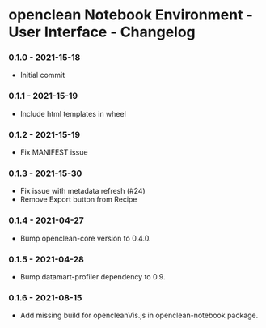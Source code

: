 # openclean Notebook Environment - User Interface - Changelog


### 0.1.0 - 2021-15-18

* Initial commit


### 0.1.1 - 2021-15-19

* Include html templates in wheel


### 0.1.2 - 2021-15-19

* Fix MANIFEST issue


### 0.1.3 - 2021-15-30

* Fix issue with metadata refresh (\#24)
* Remove Export button from Recipe


### 0.1.4 - 2021-04-27

* Bump openclean-core version to 0.4.0.


### 0.1.5 - 2021-04-28

* Bump datamart-profiler dependency to 0.9.


### 0.1.6 - 2021-08-15

* Add missing build for opencleanVis.js in openclean-notebook package.
